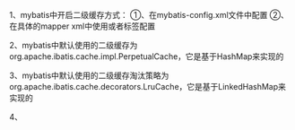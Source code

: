 1、mybatis中开启二级缓存方式：
①、在mybatis-config.xml文件中配置<setting name="cacheEnabled" value="true" />
②、在具体的mapper xml中使用<cache>或者<cache-ref>标签配置

2、mybatis中默认使用的二级缓存为org.apache.ibatis.cache.impl.PerpetualCache，它是基于HashMap来实现的

3、mybatis中默认使用的二级缓存淘汰策略为org.apache.ibatis.cache.decorators.LruCache，它是基于LinkedHashMap来实现的

4、